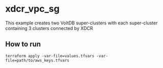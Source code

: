 # xdcr_vpc_sg
This example creates two VoltDB super-clusters with each super-cluster containing 3 clusters connected by XDCR

## How to run
`terraform apply -var-file=values.tfvars -var-file=path/to/aws_keys.tfvars`